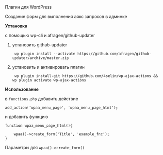 Плагин для WordPress

Создание форм для выполнения аякс запросов в админке

**Установка**

с помощью wp-cli и afragen/github-updater
1. установить github-updater

        wp plugin install --activate https://github.com/afragen/github-updater/archive/master.zip

2. установить и активировать плагин 

        wp plugin install-git https://github.com/4selin/wp-ajax-actions && wp plugin activate wp-ajax-actions

**Использование**

в `functions.php` добавить действие 

    add_action('wpaa_menu_page', 'wpaa_menu_page_html');
    
и добавить функцию   

    function wpaa_menu_page_html(){
    
        wpaa()->create_form('Title', 'example_fnc');
    }
    
Параметры для `wpaa()->create_form()`
